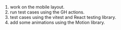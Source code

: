 1. work on the mobile layout.
2. run test cases using the GH actions.
3. test cases using the vitest and React testing library.
4. add some animations using the Motion library.